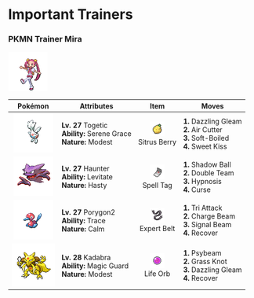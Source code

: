 # Important Trainers

### PKMN Trainer Mira

![PKMN Trainer Mira](../../assets/important_trainers/mira.png "PKMN Trainer Mira")

| Pokémon | Attributes | Item | Moves |
|:-------:|------------|:----:|-------|
| ![Togetic](../../assets/sprites/togetic/front.gif "Togetic") | **Lv. 27** Togetic<br>**Ability:** <span class="tooltip" title="Boosts the likelihood of added effects appearing.">Serene Grace</span><br>**Nature:** <span class="tooltip" title="[+Sp. Atk, -Atk]">Modest</span> | ![Sitrus Berry](../../assets/items/sitrus_berry.png "Sitrus Berry")<br><span class="tooltip" title="A Poffin ingredient. It may be used or held by a Pokémon to heal the user’s HP a little.">Sitrus Berry</span> | **1.** Dazzling Gleam<br>**2.** Air Cutter<br>**3.** Soft-Boiled<br>**4.** Sweet Kiss |
| ![Haunter](../../assets/sprites/haunter/front.gif "Haunter") | **Lv. 27** Haunter<br>**Ability:** <span class="tooltip" title="Gives full immunity to all Ground-type moves.">Levitate</span><br>**Nature:** <span class="tooltip" title="[+Spd, -Def]">Hasty</span> | ![Spell Tag](../../assets/items/spell_tag.png "Spell Tag")<br><span class="tooltip" title="An item to be held by a Pokémon. It is a sinister, eerie tag that boosts the power of Ghost-type moves.">Spell Tag</span> | **1.** Shadow Ball<br>**2.** Double Team<br>**3.** Hypnosis<br>**4.** Curse |
| ![Porygon2](../../assets/sprites/porygon2/front.gif "Porygon2") | **Lv. 27** Porygon2<br>**Ability:** <span class="tooltip" title="The Pokémon copies the foe’s ability.">Trace</span><br>**Nature:** <span class="tooltip" title="[+Sp. Def, -Atk]">Calm</span> | ![Expert Belt](../../assets/items/expert_belt.png "Expert Belt")<br><span class="tooltip" title="An item to be held by a Pokémon. It is a well-worn belt that slightly boosts the power of supereffective moves.">Expert Belt</span> | **1.** Tri Attack<br>**2.** Charge Beam<br>**3.** Signal Beam<br>**4.** Recover |
| ![Kadabra](../../assets/sprites/kadabra/front.gif "Kadabra") | **Lv. 28** Kadabra<br>**Ability:** <span class="tooltip" title="The Pokémon only takes damage from attacks.">Magic Guard</span><br>**Nature:** <span class="tooltip" title="[+Sp. Atk, -Atk]">Modest</span> | ![Life Orb](../../assets/items/life_orb.png "Life Orb")<br><span class="tooltip" title="An item to be held by a Pokémon. It boosts the power of moves, but at the cost of some HP on each hit.">Life Orb</span> | **1.** Psybeam<br>**2.** Grass Knot<br>**3.** Dazzling Gleam<br>**4.** Recover |


